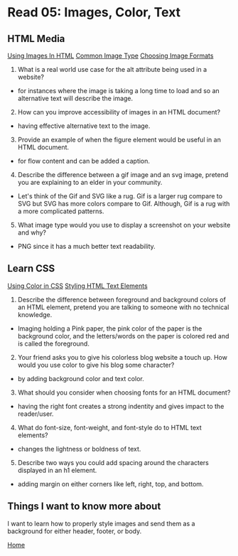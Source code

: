 # Read 05: Images, Color, Text

## HTML Media

[Using Images In HTML](https://developer.mozilla.org/en-US/docs/Learn/HTML/Multimedia_and_embedding/Images_in_HTML)
[Common Image Type](https://developer.mozilla.org/en-US/docs/Web/Media/Formats/Image_types)
[Choosing Image Formats](https://developer.mozilla.org/en-US/docs/Web/Media/Formats/Image_types#choosing_an_image_format)

1. What is a real world use case for the alt attribute being used in a website?

- for instances where the image is taking a long time to load and so an alternative text will describe the image.

2. How can you improve accessibility of images in an HTML document?

- having effective alternative text to the image.

3. Provide an example of when the figure element would be useful in an HTML document.

- for flow content and can be added a caption.

4. Describe the difference between a gif image and an svg image, pretend you are explaining to an elder in your community.

- Let's think of the Gif and SVG like a rug. Gif is a larger rug compare to SVG but SVG has more colors compare to Gif. Although, Gif is a rug with a more complicated patterns.

5. What image type would you use to display a screenshot on your website and why?

- PNG since it has a much better text readability.

## Learn CSS

[Using Color in CSS](https://developer.mozilla.org/en-US/docs/Web/CSS/CSS_Colors/Applying_color)
[Styling HTML Text Elements](https://developer.mozilla.org/en-US/docs/Learn/CSS/Styling_text/Fundamentals)

1. Describe the difference between foreground and background colors of an HTML element, pretend you are talking to someone with no technical knowledge.

- Imaging holding a Pink paper, the pink color of the paper is the background color, and the letters/words on the paper is colored red and is called the foreground.

2. Your friend asks you to give his colorless blog website a touch up. How would you use color to give his blog some character?

- by adding background color and text color.

3. What should you consider when choosing fonts for an HTML document?

- having the right font creates a strong indentity and gives impact to the reader/user.

4. What do font-size, font-weight, and font-style do to HTML text elements?

- changes the lightness or boldness of text. 

5. Describe two ways you could add spacing around the characters displayed in an h1 element.

- adding margin on either corners like left, right, top, and bottom.

## Things I want to know more about

I want to learn how to properly style images and send them as a background for either header, footer, or body.

[Home](README.md)
